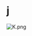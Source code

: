 # j

![K.png](https://github.com/Tan12d/Oracle-Database-Problems/assets/100254217/60ff1499-f2fc-4c76-94a1-d0be0b3596af)
